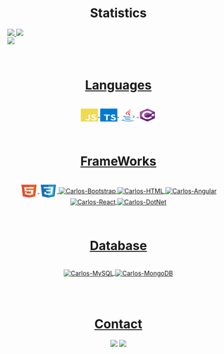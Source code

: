   
  <h1 align="center">
    <br>
Statistics 
  </h1>

<div >
  <a href="https://github.com/carlosmsbf">
  <img height="180em" src="https://github-readme-stats.vercel.app/api?username=carlosmsbf&show_icons=true&theme=tokyonight&include_all_commits=true&count_private=true"/>
  <img height="180em" src="https://github-readme-stats.vercel.app/api/top-langs/?username=carlosmsbf&layout=compact&langs_count=7&theme=tokyonight"/>
</div>
  <div>
    <img src="https://github-profile-summary-cards.vercel.app/api/cards/profile-details?username={carlosmsbf}&theme=vue"/>
  </div>


  
  <h1 align="center">
    <br>
Languages 
  </h1>
<div style="display: inline_block;" align="center"><br>
  <img align="center" alt="Carlos-Js" height="30" width="40" src="https://raw.githubusercontent.com/devicons/devicon/master/icons/javascript/javascript-plain.svg">
  <img align="center" alt="Carlos-Ts" height="30" width="40" src="https://raw.githubusercontent.com/devicons/devicon/master/icons/typescript/typescript-plain.svg">  
    <img align="center" alt="Carlos-Java" height="30" width="40" src="https://raw.githubusercontent.com/devicons/devicon/master/icons/java/java-original.svg">
  <img align="center" alt="Carlos-Csharp" height="30" width="40" src="https://raw.githubusercontent.com/devicons/devicon/master/icons/csharp/csharp-original.svg">
  </div>  
  
  <h1 align="center">
    <br>
FrameWorks 
  </h1>  
  
<div style="display: inline_block;" align="center"><br>
  <img align="center" alt="Carlos-HTML" height="30" width="40" src="https://raw.githubusercontent.com/devicons/devicon/master/icons/html5/html5-original.svg">
  <img align="center" alt="Carlos-CSS" height="30" width="40" src="https://raw.githubusercontent.com/devicons/devicon/master/icons/css3/css3-original.svg">
  <img align="center" alt="Carlos-Bootstrap" height="30" width="40" src="https://cdn.jsdelivr.net/gh/devicons/devicon/icons/bootstrap/bootstrap-original-wordmark.svg"/>
  <img align="center" alt="Carlos-HTML" height="30" width="40" src="https://raw.githubusercontent.com/devicons/devicon/master/icons/html5/node-original.svg">
  <img align="center" alt="Carlos-Angular" height="30" width="40" src="https://cdn.jsdelivr.net/gh/devicons/devicon/icons/react/angular-original-wordmark.svg" />
  <img align="center" alt="Carlos-React" height="30" width="40" src="https://cdn.jsdelivr.net/gh/devicons/devicon/icons/react/react-original-wordmark.svg" />
  <img align="center" alt="Carlos-DotNet" height="30" width="40"height=50 src="https://cdn.jsdelivr.net/gh/devicons/devicon/icons/dotnetcore/dotnetcore-original.svg" />
    </div>
    <h1 align="center">
    <br>
Database 
  </h1>  
  <div style="display: inline_block;" align="center"><br>
  <img align="center" alt="Carlos-MySQL" height="30" width="40" src="https://cdn.jsdelivr.net/gh/devicons/devicon/icons/mysql/mysql-plain-wordmark.svg" />
  <img align="center" alt="Carlos-MongoDB" height="30" width="40" src="https://cdn.jsdelivr.net/gh/devicons/devicon/icons/mongodb/mongodb-plain-wordmark.svg" />
      </div>
  

  
  <br/>

   <h1 align="center">
     <br>
     Contact
  </h1>
  
  <div align="center"> 
  <a href = "mailto:carlosmsbf@gmail.com"><img src="https://img.shields.io/badge/-Gmail-%23333?style=for-the-badge&logo=gmail&logoColor=white" target="_blank"></a>
  <a href="https://www.linkedin.com/in/carlos-barros-6a63901a0" target="_blank"><img src="https://img.shields.io/badge/-LinkedIn-%230077B5?style=for-the-badge&logo=linkedin&logoColor=white" target="_blank"></a> 
    </div>

